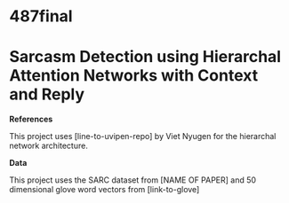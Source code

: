 # 487final
# Sarcasm Detection using Hierarchal Attention Networks with Context and Reply


**References**

This project uses [line-to-uvipen-repo] by Viet Nyugen for the hierarchal network architecture.

**Data**

This project uses the SARC dataset from [NAME OF PAPER] and 50 dimensional glove word vectors from [link-to-glove]
